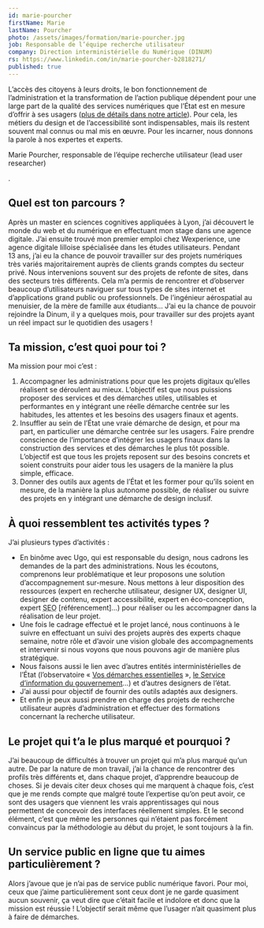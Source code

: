 ```yaml
---
id: marie-pourcher
firstName: Marie
lastName: Pourcher
photo: /assets/images/formation/marie-pourcher.jpg
job: Responsable de l’équipe recherche utilisateur
company: Direction interministérielle du Numérique (DINUM)
rs: https://www.linkedin.com/in/marie-pourcher-b2818271/
published: true
---
```


<p class="fr-text--lead">L’accès des citoyens à leurs droits, le bon fonctionnement de l’administration et la transformation de l’action publique dépendent pour une large part de la qualité des services numériques que l’État est en mesure d’offrir à ses usagers (<a href="/articles/2024-04-29-nos-experts-ont-la-parole/">plus de détails dans notre article</a>). Pour cela, les métiers du design et de l’accessibilité sont indispensables, mais ils restent souvent mal connus ou mal mis en œuvre. Pour les incarner, nous donnons la parole à nos expertes et experts.</p>

<p class="fr-text--lead">Marie Pourcher, responsable de l’équipe recherche utilisateur (<span lang="en">lead user researcher</span>)</p>.

<h2 class="fr-h6">Quel est ton parcours&nbsp;?</h2>

Après un master en sciences cognitives appliquées à Lyon, j&rsquo;ai découvert le monde du web et du numérique en effectuant mon stage dans une agence digitale. J&rsquo;ai ensuite trouvé mon premier emploi chez Wexperience, une agence digitale lilloise spécialisée dans les études utilisateurs. Pendant 13&nbsp;ans, j&rsquo;ai eu la chance de pouvoir travailler sur des projets numériques très variés majoritairement auprès de clients grands comptes du secteur privé. Nous intervenions souvent sur des projets de refonte de sites, dans des secteurs très différents. Cela m&rsquo;a permis de rencontrer et d&rsquo;observer beaucoup d&rsquo;utilisateurs naviguer sur tous types de sites internet et d&rsquo;applications grand public ou professionnels. De l&rsquo;ingénieur aérospatial au menuisier, de la mère de famille aux étudiants&hellip; J&rsquo;ai eu la chance de pouvoir rejoindre la Dinum, il y a quelques mois, pour travailler sur des projets ayant un réel impact sur le quotidien des usagers&nbsp;!

<h2 class="fr-h6">Ta mission, c’est quoi pour toi&nbsp;?</h2>

Ma mission pour moi c&rsquo;est&nbsp;:

1. Accompagner les administrations pour que les projets digitaux qu&rsquo;elles réalisent se déroulent au mieux. L&rsquo;objectif est que nous puissions proposer des services et des démarches utiles, utilisables et performantes en&nbsp;y intégrant une réelle démarche centrée sur les habitudes, les attentes et les besoins des usagers finaux et agents.
2. Insuffler au sein de l&rsquo;État une vraie démarche de design, et pour ma part, en particulier une démarche centrée sur les usagers. Faire prendre conscience de l&rsquo;importance d&rsquo;intégrer les usagers finaux dans la construction des services et des démarches le plus tôt possible. L&rsquo;objectif est que tous les projets reposent sur des besoins concrets et soient construits pour aider tous les usagers de la manière la plus simple, efficace.
3. Donner des outils aux agents de l&rsquo;État et les former pour qu&rsquo;ils soient en mesure, de la manière la plus autonome possible, de réaliser ou suivre des projets en y intégrant une démarche de design inclusif.

<h2 class="fr-h6">À quoi ressemblent tes activités types&nbsp;?</h2>

J&rsquo;ai plusieurs types d&rsquo;activités&nbsp;:

- En binôme avec Ugo, qui est responsable du design, nous cadrons les demandes de la part des administrations. Nous les écoutons, comprenons leur problématique et leur proposons une solution d&rsquo;accompagnement sur-mesure. Nous mettons à leur disposition des ressources (expert en recherche utilisateur, designer UX, designer UI, designer de contenu, expert accessibilité, expert en éco-conception, expert <abbr lang="en" title="Search engine optimization">SEO</abbr> [référencement]&hellip;) pour réaliser ou les accompagner dans la réalisation de leur projet.
- Une fois le cadrage effectué et le projet lancé, nous continuons à le suivre en effectuant un suivi des projets auprès des experts chaque semaine, notre rôle et d&rsquo;avoir une vision globale des accompagnements et intervenir si nous voyons que nous pouvons agir de manière plus stratégique.
- Nous faisons aussi le lien avec d&rsquo;autres entités interministérielles de l&rsquo;État (l&rsquo;observatoire &laquo;&nbsp;<a href="https://observatoire.numerique.gouv.fr/">Vos démarches essentielles</a>&nbsp;&raquo;, <a href="https://www.gouvernement.fr/organisation/service-d-information-du-gouvernement-sig">le Service d&rsquo;information du gouvernement</a>&hellip;) et d&rsquo;autres designers de l&rsquo;état.
- J&rsquo;ai aussi pour objectif de fournir des outils adaptés aux designers.
- Et enfin je peux aussi prendre en charge des projets de recherche utilisateur auprès d&rsquo;administration et effectuer des formations concernant la recherche utilisateur.

<h2 class="fr-h6">Le projet qui t’a le plus marqué et pourquoi&nbsp;?</h2>

J&rsquo;ai beaucoup de difficultés à trouver un projet qui m&rsquo;a plus marqué qu&rsquo;un autre. De par la nature de mon travail, j&rsquo;ai la chance de rencontrer des profils très différents et, dans chaque projet, d&rsquo;apprendre beaucoup de choses. Si je devais citer deux choses qui me marquent à chaque fois, c&rsquo;est que je me rends compte que malgré toute l&rsquo;expertise qu&rsquo;on peut avoir, ce sont des usagers que viennent les vrais apprentissages qui nous permettent de concevoir des interfaces réellement simples. Et le second élément, c&rsquo;est que même les personnes qui n&rsquo;étaient pas forcément convaincus par la méthodologie au début du projet, le sont toujours à la fin.

<h2 class="fr-h6">Un service public en ligne que tu aimes particulièrement&nbsp;?</h2>

Alors j&rsquo;avoue que je n&rsquo;ai pas de service public numérique favori. Pour moi, ceux que j&rsquo;aime particulièrement sont ceux dont je ne garde quasiment aucun souvenir, ça veut dire que c&rsquo;était facile et indolore et donc que la mission est réussie&nbsp;! L&rsquo;objectif serait même que l&rsquo;usager n&rsquo;ait quasiment plus à faire de démarches.
